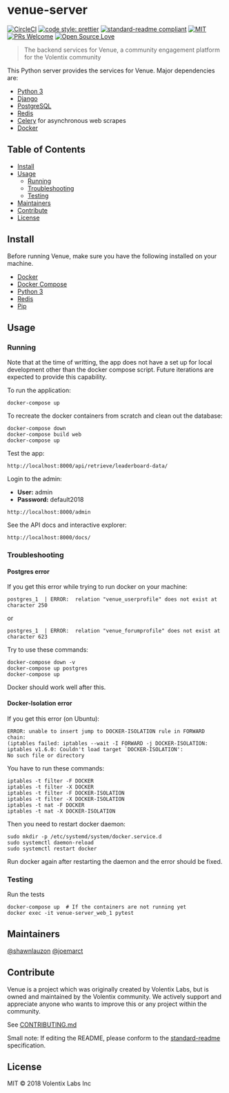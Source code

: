 # venue-server

[![CircleCI](https://circleci.com/gh/Volentix/venue-server.svg?style=shield&circle-token=3467557bd2b7ccdcfe95bc5025d053f70adc3292)](https://circleci.com/gh/Volentix/venue-server)
[![code style: prettier](https://img.shields.io/badge/code_style-prettier-ff69b4.svg?style=flat-square)](https://github.com/prettier/prettier)
[![standard-readme compliant](https://img.shields.io/badge/standard--readme-OK-green.svg?style=flat-square)](https://github.com/RichardLitt/standard-readme)
[![MIT](https://img.shields.io/github/license/mashape/apistatus.svg)](https://choosealicense.com/licenses/mit/)
[![PRs Welcome](https://img.shields.io/badge/PRs-welcome-brightgreen.svg?style=flat-square)](http://makeapullrequest.com)
[![Open Source Love](https://badges.frapsoft.com/os/v3/open-source.svg?v=102)](https://github.com/ellerbrock/open-source-badge/)

> The backend services for Venue, a community engagement platform for the Volentix community    

This Python server provides the services for Venue. Major dependencies are:
  * [Python 3](https://www.python.org/)
  * [Django](https://www.djangoproject.com/)
  * [PostgreSQL](https://www.postgresql.org/)
  * [Redis](https://redis.io)
  * [Celery](http://www.celeryproject.org/) for asynchronous web scrapes 
  * [Docker](https://www.docker.com/)

## Table of Contents

- [Install](#install)
- [Usage](#usage)
  - [Running](#running)
  - [Troubleshooting](#troubleshooting)
  - [Testing](#testing)
- [Maintainers](#maintainers)
- [Contribute](#contribute)
- [License](#license)

## Install

Before running Venue, make sure you have the following installed on your machine.

  * [Docker](https://www.docker.com/)
  * [Docker Compose](https://docs.docker.com/compose/)
  * [Python 3](https://www.python.org/download/releases/3.0/)
  * [Redis](https://redis.io)
  * [Pip](https://pip.pypa.io/en/stable/)

## Usage

### Running

Note that at the time of writting, the app does not have a set up for local development other than the docker compose script. Future iterations are expected to provide this capability.

To run the application:
```
docker-compose up
```

To recreate the docker containers from scratch and clean out the database:
```
docker-compose down
docker-compose build web
docker-compose up
```

Test the app:
```
http://localhost:8000/api/retrieve/leaderboard-data/
```

Login to the admin:
  * **User:** admin
  * **Password:** default2018
```
http://localhost:8000/admin
```

See the API docs and interactive explorer:
```
http://localhost:8000/docs/
```

### Troubleshooting
#### Postgres error

If you get this error while trying to run docker on your machine:
```
postgres_1  | ERROR:  relation "venue_userprofile" does not exist at character 250
```

or

```
postgres_1  | ERROR:  relation "venue_forumprofile" does not exist at character 623
```

Try to use these commands:
```
docker-compose down -v
docker-compose up postgres
docker-compose up 
```
Docker should work well after this.

#### Docker-Isolation error

If you get this error (on Ubuntu):
```
ERROR: unable to insert jump to DOCKER-ISOLATION rule in FORWARD chain:  
(iptables failed: iptables --wait -I FORWARD -j DOCKER-ISOLATION: 
iptables v1.6.0: Couldn't load target `DOCKER-ISOLATION':
No such file or directory
```

You have to run these commands:

```
iptables -t filter -F DOCKER
iptables -t filter -X DOCKER
iptables -t filter -F DOCKER-ISOLATION
iptables -t filter -X DOCKER-ISOLATION
iptables -t nat -F DOCKER
iptables -t nat -X DOCKER-ISOLATION
```
Then you need to restart docker daemon:
```
sudo mkdir -p /etc/systemd/system/docker.service.d
sudo systemctl daemon-reload
sudo systemctl restart docker
```
Run docker again after restarting the daemon and the error should be fixed.


### Testing

Run the tests
```
docker-compose up  # If the containers are not running yet
docker exec -it venue-server_web_1 pytest
```

## Maintainers

[@shawnlauzon](https://github.com/shawnlauzon)
[@joemarct](https://github.com/joemarct)

## Contribute

Venue is a project which was originally created by Volentix Labs, but is owned and
maintained by the Volentix community. We actively support and appreciate anyone
who wants to improve this or any project within the community.

See [CONTRIBUTING.md](https://www.github.com/Volentix/venue/CONTRIBUTING.md)

Small note: If editing the README, please conform to the [standard-readme](https://github.com/RichardLitt/standard-readme) specification.

## License

MIT © 2018 Volentix Labs Inc
